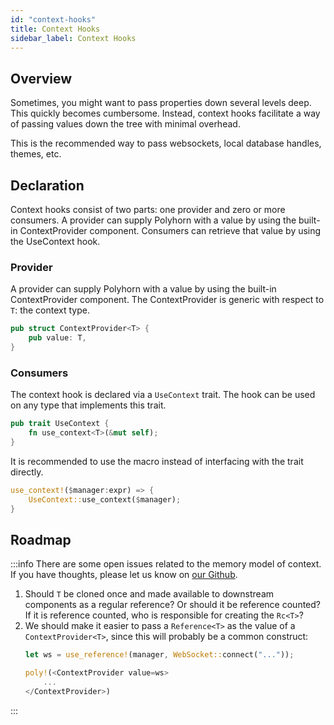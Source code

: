 ```yaml
---
id: "context-hooks"
title: Context Hooks
sidebar_label: Context Hooks
---
```


## Overview

Sometimes, you might want to pass properties down several levels deep. This
quickly becomes cumbersome. Instead, context hooks facilitate a way of passing
values down the tree with minimal overhead.

This is the recommended way to pass websockets, local database handles,
themes, etc.

## Declaration

Context hooks consist of two parts: one provider and zero or more consumers.
A provider can supply Polyhorn with a value by using the built-in
ContextProvider component. Consumers can retrieve that value by using the
UseContext hook.

### Provider

A provider can supply Polyhorn with a value by using the built-in
ContextProvider component. The ContextProvider is generic with respect to `T`:
the context type.

```rust title="definition"
pub struct ContextProvider<T> {
    pub value: T,
}
```

### Consumers

The context hook is declared via a `UseContext` trait. The hook can be used on
any type that implements this trait.

```rust title="Definition"
pub trait UseContext {
    fn use_context<T>(&mut self);
}
```

It is recommended to use the macro instead of interfacing with the trait
directly.

```rust title="Definition"
use_context!($manager:expr) => {
    UseContext::use_context($manager);
}
```

## Roadmap

:::info
There are some open issues related to the memory model of context. If you have
thoughts, please let us know on
[our Github](https://github.com/polyhorn/polyhorn).

1. Should `T` be cloned once and made available to downstream components as a
   regular reference? Or should it be reference counted? If it is reference
   counted, who is responsible for creating the `Rc<T>`?
2. We should make it easier to pass a `Reference<T>` as the value of a
   `ContextProvider<T>`, since this will probably be a common construct:
   ```rust
   let ws = use_reference!(manager, WebSocket::connect("..."));

   poly!(<ContextProvider value=ws>
       ...
   </ContextProvider>)
   ```
:::